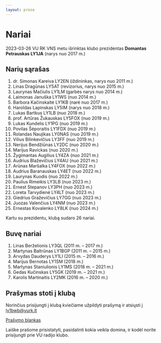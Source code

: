 ```yaml
---
layout: prose
---
```


# Nariai

2023-03-26 VU RK VNS metu išrinktas klubo prezidentas **Domantas Petrauskas LY1JA** (narys nuo 2017 m.)

## Narių sąrašas

1. dr. Simonas Kareiva LY2EN (iždininkas, narys nuo 2011 m.)
1. Linas Dragūnas LY5AT (revizorius, narys nuo 2015 m.)
1. Laurynas Mačiulis LY1LM (garbės narys nuo 2014 m.)
1. Laimonas Januška LY1WS (nuo 2014 m.)
1. Barbora Kačinskaitė LY1KB (narė nuo 2017 m.)
1. Haroldas Lapinskas LY5IM (narys nuo 2018 m.)
1. Lukas Bartkus LY1LB (nuo 2018 m.)
1. prof. Artūras Žukauskas LY5FOX (nuo 2019 m.)
1. Lukas Kundelis LY1PG (nuo 2019 m.)
1. Povilas Šėporaitis LY1FDX (nuo 2019 m.)
1. Rolandas Naujikas LY0NAS (nuo 2019 m.)
1. Vilius Bilinkevičius LY3FF (nuo 2019 m.)
1. Nerijus Bendžiūnas LY2DC (nuo 2020 m.)
1. Marijus Ravickas (nuo 2020 m.)
1. Žygimantas Augilius LY4ZA (nuo 2021 m.)
1. Audrius Blaževičius LY4AU (nuo 2021 m.)
1. Arūnas Maršalka LY4FOX (nuo 2022 m.)
1. Audrius Baranauskas LY4ET (nuo 2022 m.)
1. Laurynas Kuodis (nuo 2022 m.)
1. Paulius Rimeikis LY3LB (nuo 2023 m.)
1. Ernest Stepanov LY3PH (nuo 2023 m.)
1. Loreta Tarvydienė LY4LT (nuo 2023 m.)
1. Giedrius Graževičius LY7GG (nuo 2023 m.)
1. Juozas Valenčius LY4NM (nuo 2023 m.)
1. Ernestas Kovalenko LY8LK (nuo 2024 m.)

Kartu su prezidentu, klubą sudaro 26 nariai.

## Buvę nariai

1. Linas Berželionis LY3QL (2011 m. – 2017 m.)
1. Martynas Baltrūnas LY1BGP (2011 m. – 2015 m.)
1. Arvydas Dauderys LY1LI (2015 m. – 2016 m.)
1. Marijus Bernotas LY1SM (2018 m.)
1. Martynas Staniulionis LY1MS (2018 m. – 2021 m.)
1. Gedas Kučinskas LY5GK (2019 m. – 2021 m.)
1. Karolis Martinaitis LY2MK (2016 m. – 2020 m.)

## Prašymas stoti į klubą

Norinčius prisijungti į klubą kviečiame užpildyti prašymą ir atsiųsti į [ly1bwb@vurk.lt](mailto:ly1bwb@vurk.lt)

[Prašymo blankas](/Prasymas-stoti-VURK.doc)

Laiške prašome prisistatyti, pasidalinti kokia veikla domina, ir kodėl norite prisijungti prie VU radijo klubo.
